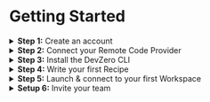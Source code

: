 # Getting Started

<details>

<summary><strong>Step 1:</strong> Create an account</summary>

Head to [devzero.io/dashboard](https://devzero.io/dashboard) and create your account using the authentication provider of your choice.

</details>

<details>

<summary><strong>Step 2:</strong> Connect your Remote Code Provider</summary>

<img src="../../.gitbook/assets/Connect Github.gif" alt="" data-size="original">

We currently only support GitHub as a code provider for DevZero workspaces. BitBucket and GitLab support are coming soon!\
\
If you only plan to work with Public Repositories, you do not need to enable our GitHub integration. However, if you'd like to work with private repositories from within a DevZero workspace you'll need to head to [https://www.devzero.io/dashboard/settings/personal#git-providers](https://www.devzero.io/dashboard/settings/personal#git-providers) and complete the installation steps.

</details>

<details>

<summary><strong>Step 3:</strong> Install the DevZero CLI</summary>

[install-the-cli](../../getting-started/install-the-cli/ "mention")

</details>

<details>

<summary><strong>Step 4:</strong> Write your first Recipe</summary>

[create-your-first-recipe.md](create-your-first-recipe.md "mention")

</details>

<details>

<summary><strong>Step 5:</strong> Launch &#x26; connect to your first Workspace</summary>

[launch-your-first-workspace.md](launch-your-first-workspace.md "mention")

</details>

<details>

<summary><strong>Setup 6:</strong> Invite your team</summary>

[inviting-teammates.md](inviting-teammates.md "mention")

</details>

